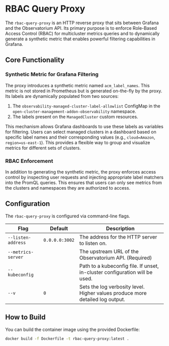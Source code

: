 # RBAC Query Proxy

The `rbac-query-proxy` is an HTTP reverse proxy that sits between Grafana and the Observatorium API. Its primary purpose is to enforce Role-Based Access Control (RBAC) for multicluster metrics queries and to dynamically generate a synthetic metric that enables powerful filtering capabilities in Grafana.

## Core Functionality

### Synthetic Metric for Grafana Filtering

The proxy introduces a synthetic metric named `acm_label_names`. This metric is not stored in Prometheus but is generated on-the-fly by the proxy. Its labels are dynamically populated from two sources:

1.  The `observability-managed-cluster-label-allowlist` ConfigMap in the `open-cluster-management-addon-observability` namespace.
2.  The labels present on the `ManagedCluster` custom resources.

This mechanism allows Grafana dashboards to use these labels as variables for filtering. Users can select managed clusters in a dashboard based on specific label names and their corresponding values (e.g., `cloud=Amazon`, `region=us-east-1`). This provides a flexible way to group and visualize metrics for different sets of clusters.

### RBAC Enforcement

In addition to generating the synthetic metric, the proxy enforces access control by inspecting user requests and injecting appropriate label matchers into the PromQL queries. This ensures that users can only see metrics from the clusters and namespaces they are authorized to access.

## Configuration

The `rbac-query-proxy` is configured via command-line flags.

| Flag               | Default                  | Description                                                                    |
| ------------------ | ------------------------ | ------------------------------------------------------------------------------ |
| `--listen-address` | `0.0.0.0:3002`           | The address for the HTTP server to listen on.                                  |
| `--metrics-server` |                          | The upstream URL of the Observatorium API. (Required)                            |
| `--kubeconfig`     |                          | Path to a kubeconfig file. If unset, in-cluster configuration will be used.    |
| `--v`              | `0`                      | Sets the log verbosity level. Higher values produce more detailed log output.  |

## How to Build

You can build the container image using the provided Dockerfile:

```bash
docker build -f Dockerfile -t rbac-query-proxy:latest .
```